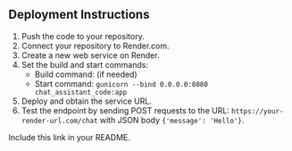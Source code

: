 ## Deployment Instructions

1. Push the code to your repository.
2. Connect your repository to Render.com.
3. Create a new web service on Render.
4. Set the build and start commands:
   - Build command: (if needed)
   - Start command: `gunicorn --bind 0.0.0.0:8080 chat_assistant_code:app`
5. Deploy and obtain the service URL.
6. Test the endpoint by sending POST requests to the URL: `https://your-render-url.com/chat` with JSON body `{'message': 'Hello'}`.

Include this link in your README.